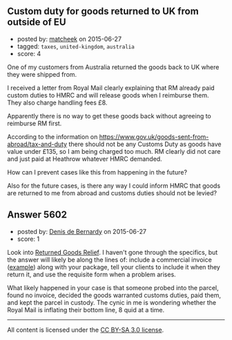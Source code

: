 ## Custom duty for goods returned to UK from outside of EU

- posted by: [matcheek](https://stackexchange.com/users/200091/matcheek) on 2015-06-27
- tagged: `taxes`, `united-kingdom`, `australia`
- score: 4

<p>One of my customers from Australia returned the goods back to UK where they were shipped from.</p>

<p>I received a letter from Royal Mail clearly explaining that RM already paid custom duties to HMRC and will release goods when I reimburse them. They also charge handling fees £8.</p>

<p>Apparently there is no way to get these goods back without agreeing to reimburse RM first.</p>

<p>According to the information on 
<a href="https://www.gov.uk/goods-sent-from-abroad/tax-and-duty" rel="nofollow">https://www.gov.uk/goods-sent-from-abroad/tax-and-duty</a>
there should not be any Customs Duty as goods have value under £135, so I am being charged too much. RM clearly did not care and just paid at Heathrow whatever HMRC demanded.</p>

<p>How can I prevent cases like this from happening in the future?</p>

<p>Also for the future cases, is there any way I could inform HMRC that goods are returned to me from abroad and customs duties should not be levied?</p>



## Answer 5602

- posted by: [Denis de Bernardy](https://stackexchange.com/users/182468/denis-de-bernardy) on 2015-06-27
- score: 1

<p>Look into <a href="https://www.gov.uk/government/publications/import-and-export-returned-goods-relief-declarations-for-using-duplicate-lists-ce1246" rel="nofollow">Returned Goods Relief</a>. I haven't gone through the specifics, but the answer will likely be along the lines of: include a commercial invoice (<a href="http://www.ups.com/content/gb/en/resources/ship/packaging/docs/export/comm_invoice.html" rel="nofollow">example</a>) along with your package, tell your clients to include it when they return it, and use the requisite form when a problem arises.</p>

<p>What likely happened in your case is that someone probed into the parcel, found no invoice, decided the goods warranted customs duties, paid them, and kept the parcel in custody. The cynic in me is wondering whether the Royal Mail is inflating their bottom line, 8 quid at a time.</p>




---

All content is licensed under the [CC BY-SA 3.0 license](https://creativecommons.org/licenses/by-sa/3.0/).
